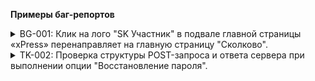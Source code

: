 **Примеры баг-репортов**

<details>
<summary>BG-001: Клик на лого "SK Участник" в подвале главной страницы «xPress» перенаправляет на главную страницу "Сколково".</summary>

***

**Шаги воспроизведения**:
1.	Открыть главную страницу https://express.ms/
2.	Проскроллить страницу до подвала сайта
3.	Нажать на лого "SK Участник"

**ОР**: Клик на лого "SK Участник" перенаправляет на карточку компании "xPress"  на сайте "Сколково" https://navigator.sk.ru/orn/1123784

**ФР**: Клик на лого "SK Участник" перенаправляет на главную страницу "Сколково". 
Скриншот:

**Окружение**: 
PC (Windows 10), Chrome 120.0.6099.225, разрешение 1920х1080
Xiaomi Redmi 11 Pro 5G (Android 13), Chrome mobile  120.0.6099.230, разрешение 1080x2400

***

</details>

<details>
<summary>TK-002: Проверка структуры POST-запроса и ответа сервера при выполнении опции "Восстановление пароля".</summary>

***

**Цель:**
Проверить структуру запроса и ответ сервера при выполнении опции "Восстановление пароля".

**Предусловие**:
1.	Открыть сайт https://lemurrr.ru без авторизации пользователя.

**Шаги**:
1.	На главной странице нажать кнопку "Войти".
2.	В окне авторизации нажать "Забыл пароль?"
3.	В поле ввести валидный номер телефона, например +7(901)121-15-15.
4.	Нажать "Выслать пароль".

**ОР**: 
1. Запрос отправлен на сервер методом POST на URI: https://lemurrr.ru/recovery/password
2. Запрос отправлен в Body в формате Text, структура запроса совпадает со структурой в требованиях. Пример структуры запроса:
```   
   phone=%2B7+(901)+121-15-15&CSRFToken=af60b302-2f52-4c33-b3e1-b3a2d39c9724
```   
3. Статус ответа сервера 200 ОК.

**Окружение**: Google Chrome не ниже версии 120,
               Chrome DevTools.

***

</details>
